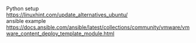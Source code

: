 Python setup \
https://linuxhint.com/update_alternatives_ubuntu/ \
ansible example\
https://docs.ansible.com/ansible/latest/collections/community/vmware/vmware_content_deploy_template_module.html
